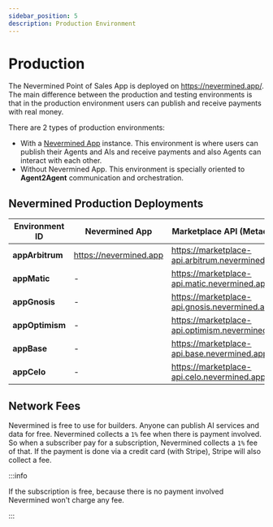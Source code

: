 ```yaml
---
sidebar_position: 5
description: Production Environment
---
```


# Production

The Nevermined Point of Sales App is deployed on https://nevermined.app/. The main difference between the production and testing environments is that in the production environment users can publish and receive payments with real money.

There are 2 types of production environments:
- With a [Nevermined App](https://nevermined.app) instance. This environment is where users can publish their Agents and AIs and receive payments and also Agents can interact with each other.
- Without Nevermined App. This environment is specially oriented to **Agent2Agent** communication and orchestration.

## Nevermined Production Deployments

Environment ID  | Nevermined App | Marketplace API (Metadata) | Node
----------------|----------------|----------------------------|------------------
**appArbitrum** | https://nevermined.app | https://marketplace-api.arbitrum.nevermined.app | https://node.arbitrum.nevermined.app
**appMatic**    | - | https://marketplace-api.matic.nevermined.app | https://node.matic.nevermined.app
**appGnosis**   | - | https://marketplace-api.gnosis.nevermined.app | https://node.gnosis.nevermined.app
**appOptimism** | - | https://marketplace-api.optimism.nevermined.app | https://node.optimism.nevermined.app
**appBase**     | - | https://marketplace-api.base.nevermined.app | https://node.base.nevermined.app
**appCelo**     | - | https://marketplace-api.celo.nevermined.app | https://node.celo.nevermined.app

## Network Fees

Nevermined is free to use for builders. Anyone can publish AI services and data for free. Nevermined collects a `1%` fee when there is payment involved. So when a subscriber pay for a subscription, Nevermined collects a `1%` fee of that. If the payment is done via a credit card (with Stripe), Stripe will also collect a fee.

:::info

If the subscription is free, because there is no payment involved Nevermined won't charge any fee.

:::
